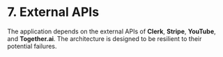 # **7\. External APIs**

The application depends on the external APIs of **Clerk**, **Stripe**, **YouTube**, and **Together.ai**. The architecture is designed to be resilient to their potential failures.
